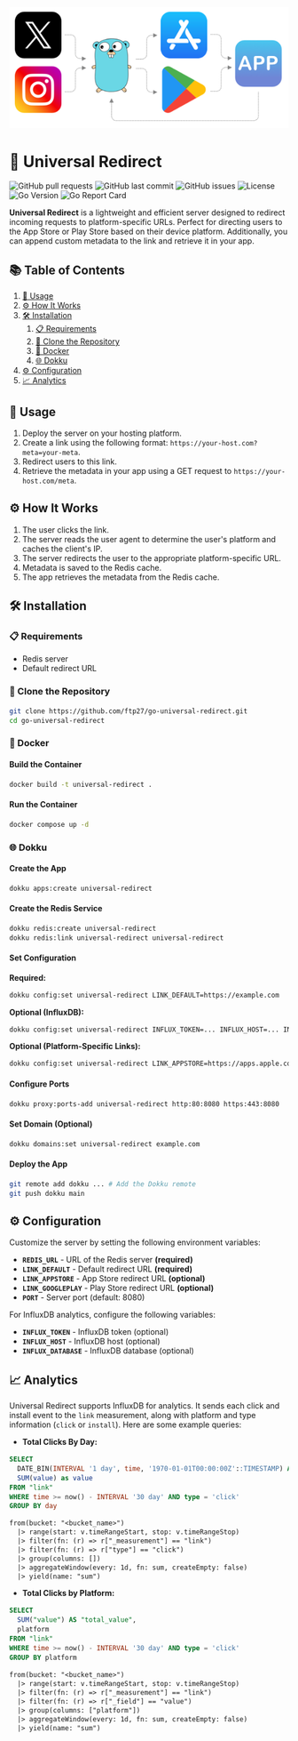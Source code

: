 ![header](assets/header.png)

# 🚀 Universal Redirect  
![GitHub pull requests](https://img.shields.io/github/issues-pr/ftp27/go-universal-redirect) 
![GitHub last commit](https://img.shields.io/github/last-commit/ftp27/go-universal-redirect) 
![GitHub issues](https://img.shields.io/github/issues/ftp27/go-universal-redirect)
![License](https://img.shields.io/github/license/ftp27/go-universal-redirect)
![Go Version](https://img.shields.io/github/go-mod/go-version/ftp27/go-universal-redirect)
![Go Report Card](https://goreportcard.com/badge/github.com/ftp27/go-universal-redirect)

**Universal Redirect** is a lightweight and efficient server designed to redirect incoming requests to platform-specific URLs. Perfect for directing users to the App Store or Play Store based on their device platform. Additionally, you can append custom metadata to the link and retrieve it in your app.

## 📚 Table of Contents

1. [🚀 Usage](#usage)
2. [⚙️ How It Works](#how-it-works)
3. [🛠️ Installation](#installation)
    1. [📋 Requirements](#requirements)
    2. [📂 Clone the Repository](#clone-the-repository)
    3. [🐳 Docker](#docker)
    4. [🌐 Dokku](#dokku)
4. [⚙️ Configuration](#configuration)
5. [📈 Analytics](#analytics)

## <a name="usage">🚀 Usage</a>

1. Deploy the server on your hosting platform.
2. Create a link using the following format: `https://your-host.com?meta=your-meta`.
3. Redirect users to this link.
4. Retrieve the metadata in your app using a GET request to `https://your-host.com/meta`.

## <a name="how-it-works">⚙️ How It Works</a>

1. The user clicks the link.
2. The server reads the user agent to determine the user's platform and caches the client's IP.
3. The server redirects the user to the appropriate platform-specific URL.
4. Metadata is saved to the Redis cache.
5. The app retrieves the metadata from the Redis cache.

## <a name="installation">🛠️ Installation</a>

### <a name="requirements">📋 Requirements</a>

- Redis server
- Default redirect URL

### <a name="clone-the-repository">📂 Clone the Repository</a>

```bash
git clone https://github.com/ftp27/go-universal-redirect.git
cd go-universal-redirect
```

### <a name="docker">🐳 Docker</a>

#### Build the Container

```bash
docker build -t universal-redirect .
```

#### Run the Container

```bash
docker compose up -d
```

### <a name="dokku">🌐 Dokku</a>

#### Create the App

```bash
dokku apps:create universal-redirect
```

#### Create the Redis Service

```bash
dokku redis:create universal-redirect
dokku redis:link universal-redirect universal-redirect
```

#### Set Configuration

**Required:**

```bash
dokku config:set universal-redirect LINK_DEFAULT=https://example.com
```

**Optional (InfluxDB):**

```bash
dokku config:set universal-redirect INFLUX_TOKEN=... INFLUX_HOST=... INFLUX_DATABASE=...
```

**Optional (Platform-Specific Links):**

```bash
dokku config:set universal-redirect LINK_APPSTORE=https://apps.apple.com LINK_GOOGLEPLAY=https://play.google.com
```

#### Configure Ports

```bash
dokku proxy:ports-add universal-redirect http:80:8080 https:443:8080
```

#### Set Domain (Optional)

```bash
dokku domains:set universal-redirect example.com
```

#### Deploy the App

```bash
git remote add dokku ... # Add the Dokku remote
git push dokku main
```

## <a name="configuration">⚙️ Configuration</a>

Customize the server by setting the following environment variables:

- **`REDIS_URL`** - URL of the Redis server **(required)**
- **`LINK_DEFAULT`** - Default redirect URL **(required)**
- **`LINK_APPSTORE`** - App Store redirect URL __(optional)__
- **`LINK_GOOGLEPLAY`** - Play Store redirect URL __(optional)__
- **`PORT`** - Server port (default: 8080)

For InfluxDB analytics, configure the following variables:

- **`INFLUX_TOKEN`** - InfluxDB token (optional)
- **`INFLUX_HOST`** - InfluxDB host (optional)
- **`INFLUX_DATABASE`** - InfluxDB database (optional)

## <a name="analytics">📈 Analytics</a>

Universal Redirect supports InfluxDB for analytics. It sends each click and install event to the `link` measurement, along with platform and type information (`click` or `install`). Here are some example queries:

- **Total Clicks By Day:**
```sql
SELECT 
  DATE_BIN(INTERVAL '1 day', time, '1970-01-01T00:00:00Z'::TIMESTAMP) AS day, 
  SUM(value) as value 
FROM "link" 
WHERE time >= now() - INTERVAL '30 day' AND type = 'click' 
GROUP BY day
```

```flux
from(bucket: "<bucket_name>")
  |> range(start: v.timeRangeStart, stop: v.timeRangeStop)
  |> filter(fn: (r) => r["_measurement"] == "link")
  |> filter(fn: (r) => r["type"] == "click")
  |> group(columns: [])
  |> aggregateWindow(every: 1d, fn: sum, createEmpty: false)
  |> yield(name: "sum")
```

- **Total Clicks by Platform:**
```sql
SELECT 
  SUM("value") AS "total_value", 
  platform 
FROM "link" 
WHERE time >= now() - INTERVAL '30 day' AND type = 'click' 
GROUP BY platform
```

```flux
from(bucket: "<bucket_name>")
  |> range(start: v.timeRangeStart, stop: v.timeRangeStop)
  |> filter(fn: (r) => r["_measurement"] == "link")
  |> filter(fn: (r) => r["_field"] == "value")
  |> group(columns: ["platform"])
  |> aggregateWindow(every: 1d, fn: sum, createEmpty: false)
  |> yield(name: "sum")
```
